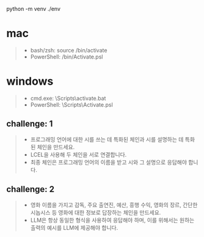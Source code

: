 python -m venv ./env

# mac
> - bash/zsh: source <venv>/bin/activate
> - PowerShell: <venv>/bin/Activate.psl

# windows
> - cmd.exe: <venv>\Scripts\activate.bat
> - PowerShell: <venv>\Scripts\Activate.psl

## challenge: 1
> - 프로그래밍 언어에 대한 시를 쓰는 데 특화된 체인과 시를 설명하는 데 특화된 체인을 만드세요.
> - LCEL을 사용해 두 체인을 서로 연결합니다.
> - 최종 체인은 프로그래밍 언어의 이름을 받고 시와 그 설명으로 응답해야 합니다.

## challenge: 2
> - 영화 이름을 가지고 감독, 주요 출연진, 예산, 흥행 수익, 영화의 장르, 간단한 시놉시스 등 영화에 대한 정보로 답장하는 체인을 만드세요.
> - LLM은 항상 동일한 형식을 사용하여 응답해야 하며, 이를 위해서는 원하는 출력의 예시를 LLM에 제공해야 합니다.
